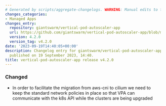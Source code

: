 ```yaml
---
# Generated by scripts/aggregate-changelogs. WARNING: Manual edits to this files will be overwritten.
changes_categories:
- Managed Apps
changes_entry:
  repository: giantswarm/vertical-pod-autoscaler-app
  url: https://github.com/giantswarm/vertical-pod-autoscaler-app/blob/master/CHANGELOG.md#420---2023-09-19
  version: 4.2.0
  version_tag: v4.2.0
date: '2023-09-19T14:40:05+00:00'
description: Changelog entry for giantswarm/vertical-pod-autoscaler-app version 4.2.0,
  published on 19 September 2023, 14:40.
title: vertical-pod-autoscaler-app release v4.2.0
---
```


### Changed
- In order to facilitate the migration from aws-cni to cilium we need to keep the standard network policies in place so that VPA can communicate with the k8s API while the clusters are being upgraded
